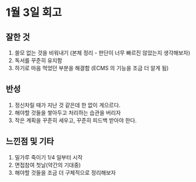 # 1월 3일 회고

## 잘한 것
1. 쓸모 없는 것을 비워내기 (본체 정리 - 판단이 너무 빠르진 않았는지 생각해보자)
2. 독서를 꾸준히 유지함
3. 하기로 마음 먹었던 부분을 해결함 (ECMS 의 기능을 조금 더 알게 됨)

## 반성
1. 정신차릴 때가 지난 것 같은데 한 없이 게으르다.
2. 해야할 것들을 쌓아두고 처리하는 습관을 버리자
3. 작은 계획을 꾸준히 세우고, 꾸준히 피드백 받아야 한다.

## 느낀점 및 기타
1. 밀가루 죽이기 1/4 일부터 시작
2. 면접참여 첫날(약간의 기대중)
3. 해야할 것들을 조금 더 구체적으로 정리해보자